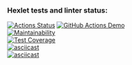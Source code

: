 ### Hexlet tests and linter status:
[![Actions Status](https://github.com/Warckut/frontend-project-46/workflows/hexlet-check/badge.svg)](https://github.com/Warckut/frontend-project-46/actions) 
[![GitHub Actions Demo](https://github.com/Warckut/frontend-project-46/actions/workflows/actions.yml/badge.svg)](https://github.com/Warckut/frontend-project-46/actions/workflows/actions.yml)  
[![Maintainability](https://api.codeclimate.com/v1/badges/bea544eced294c6328ab/maintainability)](https://codeclimate.com/github/Warckut/frontend-project-46/maintainability)  
[![Test Coverage](https://api.codeclimate.com/v1/badges/bea544eced294c6328ab/test_coverage)](https://codeclimate.com/github/Warckut/frontend-project-46/test_coverage)  
[![asciicast](https://asciinema.org/a/OXotXdlP49jgA6KJdagUrlzhZ.png)](https://asciinema.org/a/OXotXdlP49jgA6KJdagUrlzhZ)  
[![asciicast](https://asciinema.org/a/fwhMIg2AVcYQcDvHP9rJpXwpj.png)](https://asciinema.org/a/fwhMIg2AVcYQcDvHP9rJpXwpj)  
